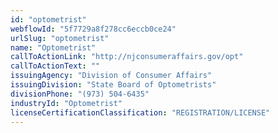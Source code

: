 ```yaml
---
id: "optometrist"
webflowId: "5f7729a8f278cc6eccb0ce24"
urlSlug: "optometrist"
name: "Optometrist"
callToActionLink: "http://njconsumeraffairs.gov/opt"
callToActionText: ""
issuingAgency: "Division of Consumer Affairs"
issuingDivision: "State Board of Optometrists"
divisionPhone: "(973) 504-6435"
industryId: "Optometrist"
licenseCertificationClassification: "REGISTRATION/LICENSE"
---
```

